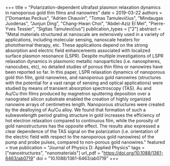 +++
title = "Polarization-dependent ultrafast plasmon relaxation dynamics in nanoporous gold thin films and nanowires"
date = 2019-03-22
authors = ["Domantas Peckus", "Adrien Chauvin", "Tomas Tamulevičius", "Mindaugas Juodėnas", "Junjun Ding", "Chang-Hwan Choi", "Abdel-Aziz El Mel", "Pierre-Yves Tessier", "Sigitas Tamulevičius"]
publication_types = ["2"]
abstract = "Metal materials structured at nanoscale are extensively used in a variety of applications, including molecular sensing, nanoscale heaters for photothermal therapy, etc. These applications depend on the strong absorption and electric field enhancements associated with localized surface plasmon resonance (LSPR). Despite multiple investigations of LSPR relaxation dynamics in plasmonic metallic nanoparticles (i.e. nanospheres, nanocubes, etc), no detailed studies of porous thin films or nanowires have been reported so far. In this paper, LSPR relaxation dynamics of nanoporous gold thin film, gold nanowires, and nanoporous gold nanowires (structures with the potential for a vast range of sensing and optical applications) were studied by means of transient absorption spectroscopy (TAS). Au and Au/Cu thin films produced by magnetron sputtering deposition over a nanograted silicon substrate enabled the creation of highly organized nanowire arrays of centimetres length. Nanoporous structures were created by the dealloying of Au/Cu alloy. We found that formation of such a subwavelength period grating structure in gold increases the efficiency of hot electron relaxation compared to continuous film, while the porosity of gold nanostructures has the opposite effect. The results also expressed a clear dependence of the TAS signal on the polarization (i.e. orientation of the electric field with respect to the nanoporous gold nanowires) of the pump and probe pulses, compared to non-porous gold nanowires."
featured = true
publication = "Journal of Physics D: Applied Physics"
tags = ["nanostructures", "nanomaterials"]
url_pdf = "https://doi.org/10.1088/1361-6463/ab0719"
doi = "10.1088/1361-6463/ab0719"
+++

